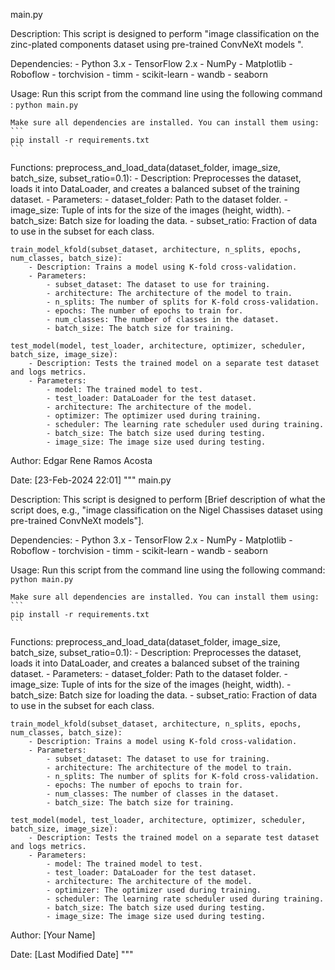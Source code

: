 

main.py

Description:
    This script is designed to perform "image classification on the zinc-plated components dataset using pre-trained ConvNeXt models ".

Dependencies:
    - Python 3.x
    - TensorFlow 2.x
    - NumPy
    - Matplotlib
    - Roboflow
    - torchvision
    - timm
    - scikit-learn
    - wandb
    - seaborn

Usage:
    Run this script from the command line using the following command :
    ```
    python main.py 
    ```

    Make sure all dependencies are installed. You can install them using:
    ```
    pip install -r requirements.txt
    ```

Functions:
    preprocess_and_load_data(dataset_folder, image_size, batch_size, subset_ratio=0.1):
        - Description: Preprocesses the dataset, loads it into DataLoader, and creates a balanced subset of the training dataset.
        - Parameters:
            - dataset_folder: Path to the dataset folder.
            - image_size: Tuple of ints for the size of the images (height, width).
            - batch_size: Batch size for loading the data.
            - subset_ratio: Fraction of data to use in the subset for each class.

    train_model_kfold(subset_dataset, architecture, n_splits, epochs, num_classes, batch_size):
        - Description: Trains a model using K-fold cross-validation.
        - Parameters:
            - subset_dataset: The dataset to use for training.
            - architecture: The architecture of the model to train.
            - n_splits: The number of splits for K-fold cross-validation.
            - epochs: The number of epochs to train for.
            - num_classes: The number of classes in the dataset.
            - batch_size: The batch size for training.

    test_model(model, test_loader, architecture, optimizer, scheduler, batch_size, image_size):
        - Description: Tests the trained model on a separate test dataset and logs metrics.
        - Parameters:
            - model: The trained model to test.
            - test_loader: DataLoader for the test dataset.
            - architecture: The architecture of the model.
            - optimizer: The optimizer used during training.
            - scheduler: The learning rate scheduler used during training.
            - batch_size: The batch size used during testing.
            - image_size: The image size used during testing.

Author:
    Edgar Rene Ramos Acosta

Date:
    [23-Feb-2024 22:01]
"""
main.py

Description:
    This script is designed to perform [Brief description of what the script does, e.g., "image classification on the Nigel Chassises dataset using pre-trained ConvNeXt models"].

Dependencies:
    - Python 3.x
    - TensorFlow 2.x
    - NumPy
    - Matplotlib
    - Roboflow
    - torchvision
    - timm
    - scikit-learn
    - wandb
    - seaborn

Usage:
    Run this script from the command line using the following command:
    ```
    python main.py
    ```

    Make sure all dependencies are installed. You can install them using:
    ```
    pip install -r requirements.txt
    ```

Functions:
    preprocess_and_load_data(dataset_folder, image_size, batch_size, subset_ratio=0.1):
        - Description: Preprocesses the dataset, loads it into DataLoader, and creates a balanced subset of the training dataset.
        - Parameters:
            - dataset_folder: Path to the dataset folder.
            - image_size: Tuple of ints for the size of the images (height, width).
            - batch_size: Batch size for loading the data.
            - subset_ratio: Fraction of data to use in the subset for each class.

    train_model_kfold(subset_dataset, architecture, n_splits, epochs, num_classes, batch_size):
        - Description: Trains a model using K-fold cross-validation.
        - Parameters:
            - subset_dataset: The dataset to use for training.
            - architecture: The architecture of the model to train.
            - n_splits: The number of splits for K-fold cross-validation.
            - epochs: The number of epochs to train for.
            - num_classes: The number of classes in the dataset.
            - batch_size: The batch size for training.

    test_model(model, test_loader, architecture, optimizer, scheduler, batch_size, image_size):
        - Description: Tests the trained model on a separate test dataset and logs metrics.
        - Parameters:
            - model: The trained model to test.
            - test_loader: DataLoader for the test dataset.
            - architecture: The architecture of the model.
            - optimizer: The optimizer used during training.
            - scheduler: The learning rate scheduler used during training.
            - batch_size: The batch size used during testing.
            - image_size: The image size used during testing.

Author:
    [Your Name]

Date:
    [Last Modified Date]
"""
